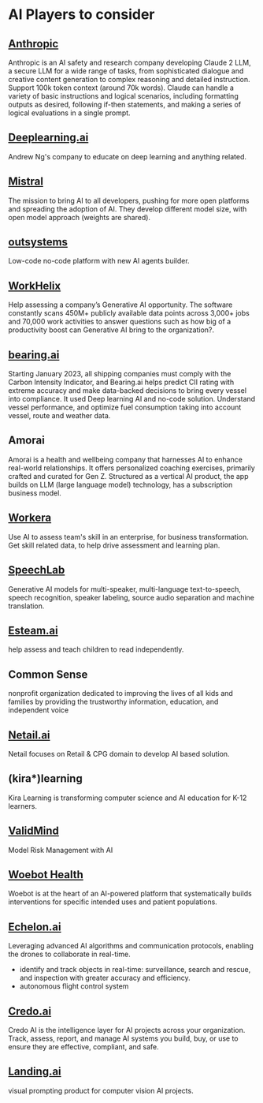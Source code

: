 # AI Players to consider

## [Anthropic](https://www.anthropic.com/)

Anthropic is an AI safety and research company developing Claude 2 LLM, a secure LLM for a wide range of tasks, from sophisticated dialogue and creative content generation to complex reasoning and detailed instruction. Support 100k token context (around 70k words). Claude can handle a variety of basic instructions and logical scenarios, including formatting outputs as desired, following if-then statements, and making a series of logical evaluations in a single prompt.

## [Deeplearning.ai](https://www.deeplearning.ai/)

Andrew Ng's company to educate on deep learning and anything related.

## [Mistral](https://mistral.ai)

The mission to bring AI to all developers, pushing for more open platforms and spreading the adoption of AI. They develop different model size, with open model approach (weights are shared).

## [outsystems](https://www.outsystems.com/)

Low-code no-code platform with new AI agents builder.

## [WorkHelix](https://www.workhelix.com/)

Help assessing a company’s Generative AI opportunity. The software constantly scans 450M+ publicly available data points across 3,000+ jobs and 70,000 work activities to answer questions such as how big of a productivity boost can Generative AI bring to the organization?.

## [bearing.ai](https://bearing.ai/)

Starting January 2023, all shipping companies must comply with the Carbon Intensity Indicator, and Bearing.ai helps predict CII rating with extreme accuracy and make data-backed decisions to bring every vessel into compliance. It used Deep learning AI and no-code solution.
Understand vessel performance, and optimize fuel consumption taking into account vessel, route and weather data.

## Amorai

Amorai is a health and wellbeing company that harnesses AI to enhance real-world relationships. It offers personalized coaching exercises, primarily crafted and curated for Gen Z. Structured as a vertical AI product, the app builds on LLM (large language model) technology, has a subscription business model.

## [Workera](https://workera.ai/)

Use AI to assess team's skill in an enterprise, for business transformation. Get skill related data,  to help drive assessment and learning plan.

## [SpeechLab](https://www.speechlab.ai/)


Generative AI models for multi-speaker, multi-language text-to-speech, speech recognition, speaker labeling, source audio separation and machine translation.

## [Esteam.ai](https://www.esteam.ai/)

help assess and teach children to read independently.

## Common Sense

nonprofit organization dedicated to improving the lives of all kids and families by providing the trustworthy information, education, and independent voice

## [Netail.ai](https://netail.ai)

Netail focuses on Retail & CPG domain to develop AI based solution.


## (kira*)learning

Kira Learning is transforming computer science and AI education for K-12 learners.

## [ValidMind](https://validmind.com/)

Model Risk Management with AI

## [Woebot Health](https://woebothealth.com/)

Woebot is at the heart of an AI-powered platform that systematically builds interventions for specific intended uses and patient populations.

## [Echelon.ai](https://echelon.ai/)

 Leveraging advanced AI algorithms and communication protocols, enabling the drones to collaborate in real-time.
* identify and track objects in real-time: surveillance, search and rescue, and inspection with greater accuracy and efficiency.
* autonomous flight control system


## [Credo.ai](https://Credo.ai)

Credo AI is the intelligence layer for AI projects across your organization. Track, assess, report, and manage AI systems you build, buy, or use to ensure they are effective, compliant, and safe.

## [Landing.ai](https://landing.ai/)

visual prompting product for computer vision AI projects.



